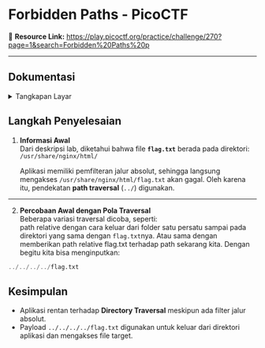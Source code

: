 # Forbidden Paths - PicoCTF

🔗 **Resource Link:** https://play.picoctf.org/practice/challenge/270?page=1&search=Forbidden%20Paths%20p

---

## Dokumentasi
<details>
<summary>Tangkapan Layar</summary>
<img width="1500" src="https://github.com/user-attachments/assets/5c7fa279-3fe6-4ed1-94a8-69d5fbb97c1c" />


</details>

## Langkah Penyelesaian

1. **Informasi Awal**  
   Dari deskripsi lab, diketahui bahwa file **`flag.txt`** berada pada direktori: `/usr/share/nginx/html/`

   Aplikasi memiliki pemfilteran jalur absolut, sehingga langsung mengakses `/usr/share/nginx/html/flag.txt` akan gagal. Oleh karena itu, pendekatan **path traversal** (`../`) digunakan.  

---

2. **Percobaan Awal dengan Pola Traversal**  
Beberapa variasi traversal dicoba, seperti:  
path relative dengan cara keluar dari folder satu persatu sampai pada direktori yang sama dengan `flag.txt`nya. Atau sama dengan memberikan path relative flag.txt terhadap path sekarang kita. Dengan begitu kita bisa menginputkan:

```sql
../../../../flag.txt
```

## Kesimpulan
- Aplikasi rentan terhadap **Directory Traversal** meskipun ada filter jalur absolut.  
- Payload `../../../../flag.txt` digunakan untuk keluar dari direktori aplikasi dan mengakses file target.  
